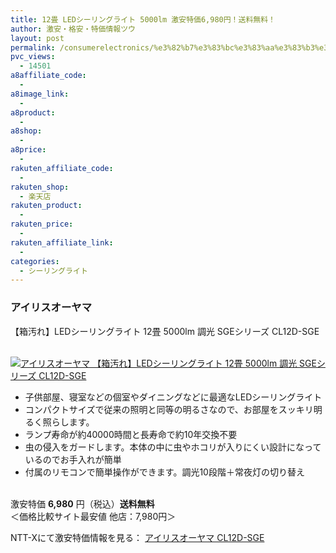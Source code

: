 ```yaml
---
title: 12畳 LEDシーリングライト 5000lm 激安特価6,980円！送料無料！
author: 激安・格安・特価情報ツウ
layout: post
permalink: /consumerelectronics/%e3%82%b7%e3%83%bc%e3%83%aa%e3%83%b3%e3%82%b0%e3%83%a9%e3%82%a4%e3%83%88/12-led-5000lm-6980.html
pvc_views:
  - 14501
a8affiliate_code:
  - 
a8image_link:
  - 
a8product:
  - 
a8shop:
  - 
a8price:
  - 
rakuten_affiliate_code:
  - 
rakuten_shop:
  - 楽天店
rakuten_product:
  - 
rakuten_price:
  - 
rakuten_affiliate_link:
  - 
categories:
  - シーリングライト
---
```

### アイリスオーヤマ  
【箱汚れ】LEDシーリングライト 12畳 5000lm 調光 SGEシリーズ CL12D-SGE

<div class="img-bg2 img_L">
  <a href="http://px.a8.net/svt/ejp?a8mat=ZYP6S+8IMA3E+S1Q+BWGDT&#038;a8ejpredirect=http://nttxstore.jp/_II_QZX0008912" target="_blank"><br /> <img border="0" alt="アイリスオーヤマ 【箱汚れ】LEDシーリングライト 12畳 5000lm 調光 SGEシリーズ CL12D-SGE" src="http://i2.wp.com/image.nttxstore.jp/l2_images/I/IR/IR14803357.jpg?w=120" data-recalc-dims="1" /></a>
</div>

<!--more-->

  * 子供部屋、寝室などの個室やダイニングなどに最適なLEDシーリングライト
  * コンパクトサイズで従来の照明と同等の明るさなので、お部屋をスッキリ明るく照らします。
  * ランプ寿命が約40000時間と長寿命で約10年交換不要
  * 虫の侵入をガードします。本体の中に虫やホコリが入りにくい設計になっているのでお手入れが簡単
  * 付属のリモコンで簡単操作ができます。調光10段階＋常夜灯の切り替え

<br clear="all" />激安特価 <span class="tokka-price"><strong>6,980</strong></span> 円（税込）**送料無料**  
＜価格比較サイト最安値 他店：7,980円＞  
  
NTT-Xにて激安特価情報を見る： <span class="fs150p"><a href="http://px.a8.net/svt/ejp?a8mat=ZYP6S+8IMA3E+S1Q+BWGDT&#038;a8ejpredirect=http://nttxstore.jp/_II_QZX0008912" target="_blank">アイリスオーヤマ CL12D-SGE</a></span>